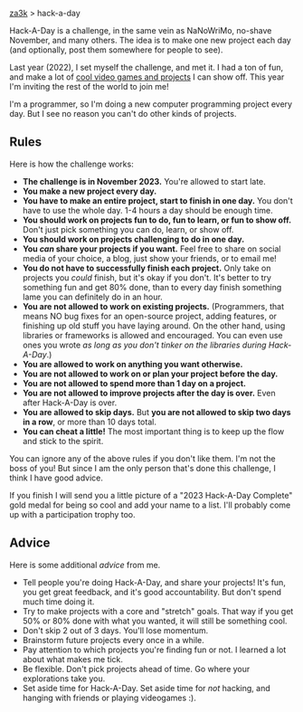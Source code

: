 [za3k](/) > hack-a-day

Hack-A-Day is a challenge, in the same vein as NaNoWriMo, no-shave November, and many others. The idea is to make one new project each day (and optionally, post them somewhere for people to see).

Last year (2022), I set myself the challenge, and met it. I had a ton of fun, and make a lot of [cool video games and projects](https://za3k.com/hackaday) I can show off. This year I'm inviting the rest of the world to join me!

I'm a programmer, so I'm doing a new computer programming project every day. But I see no reason you can't do other kinds of projects.

## Rules

Here is how the challenge works:

- **The challenge is in November 2023.** You're allowed to start late.
- **You make a new project every day.**
- **You have to make an entire project, start to finish in one day.** You don't have to use the whole day. 1-4 hours a day should be enough time.
- **You should work on projects fun to do, fun to learn, or fun to show off.** Don't just pick something you can do, learn, or show off.
- **You should work on projects challenging to do in one day.**
- **You *can* share your projects if you want.** Feel free to share on social media of your choice, a blog, just show your friends, or to email me!
- **You do not have to successfully finish each project.** Only take on projects you *could* finish, but it's okay if you don't. It's better to try something fun and get 80% done, than to every day finish something lame you can definitely do in an hour.
- **You are not allowed to work on existing projects.** (Programmers, that means NO bug fixes for an open-source project, adding features, or finishing up old stuff you have laying around. On the other hand, using libraries or frameworks is allowed and encouraged. You can even use ones you wrote *as long as you don't tinker on the libraries during Hack-A-Day*.)
- **You are allowed to work on anything you want otherwise.**
- **You are not allowed to work on or plan your project before the day.**
- **You are not allowed to spend more than 1 day on a project.**
- **You are not allowed to improve projects after the day is over.** Even after Hack-A-Day is over.
- **You are allowed to skip days.** But **you are not allowed to skip two days in a row**, or more than 10 days total.
- **You can cheat a little!** The most important thing is to keep up the flow and stick to the spirit.

You can ignore any of the above rules if you don't like them. I'm not the boss of you! But since I am the only person that's done this challenge, I think I have good advice.

If you finish I will send you a little picture of a "2023 Hack-A-Day Complete" gold medal for being so cool and add your name to a list. I'll probably come up with a participation trophy too.

## Advice

Here is some additional *advice* from me.

- Tell people you're doing Hack-A-Day, and share your projects! It's fun, you get great feedback, and it's good accountability. But don't spend much time doing it.
- Try to make projects with a core and "stretch" goals. That way if you get 50% or 80% done with what you wanted, it will still be something cool.
- Don't skip 2 out of 3 days. You'll lose momentum.
- Brainstorm future projects every once in a while.
- Pay attention to which projects you're finding fun or not. I learned a lot about what makes me tick.
- Be flexible. Don't pick projects ahead of time. Go where your explorations take you.
- Set aside time for Hack-A-Day. Set aside time for *not* hacking, and hanging with friends or playing videogames :).
